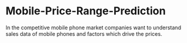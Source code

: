 # Mobile-Price-Range-Prediction
In the competitive mobile phone market companies want to understand sales data of mobile phones and factors which drive the prices.
